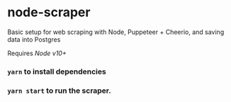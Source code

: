 # node-scraper

Basic setup for web scraping with Node, Puppeteer + Cheerio, and saving data into Postgres

Requires *Node v10+*

### `yarn` to install dependencies
### `yarn start` to run the scraper.
